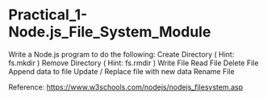 # Practical_1-Node.js_File_System_Module

Write a Node.js program to do the following:
Create Directory ( Hint: fs.mkdir )
Remove Directory ( Hint: fs.rmdir )
Write File
Read File
Delete File
Append data to file
Update / Replace file with new data
Rename File

Reference:
https://www.w3schools.com/nodejs/nodejs_filesystem.asp
